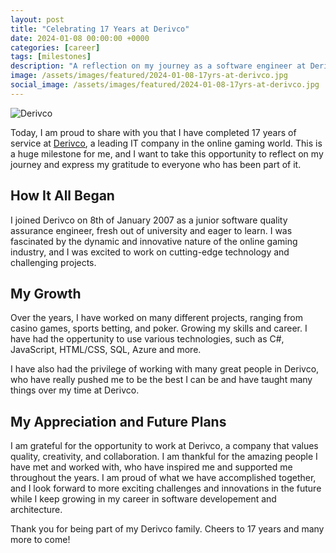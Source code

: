 ```yaml
---
layout: post
title: "Celebrating 17 Years at Derivco"
date: 2024-01-08 00:00:00 +0000
categories: [career]
tags: [milestones]
description: "A reflection on my journey as a software engineer at Derivco, a leading IT company in the online gaming world."
image: /assets/images/featured/2024-01-08-17yrs-at-derivco.jpg
social_image: /assets/images/featured/2024-01-08-17yrs-at-derivco.jpg
---
```

![Derivco](https://andrewbevan.me/assets/images/derivco.jpg "Derivco")

Today, I am proud to share with you that I have completed 17 years of service at [Derivco](https://derivco.com), a leading IT company in the online gaming world. This is a huge milestone for me, and I want to take this opportunity to reflect on my journey and express my gratitude to everyone who has been part of it.

## How It All Began

I joined Derivco on 8th of January 2007 as a junior software quality assurance engineer, fresh out of university and eager to learn. I was fascinated by the dynamic and innovative nature of the online gaming industry, and I was excited to work on cutting-edge technology and challenging projects.

## My Growth

Over the years, I have worked on many different projects, ranging from casino games, sports betting, and poker. Growing my skills and career. I have had the oppertunity to use various technologies, such as C#, JavaScript, HTML/CSS, SQL, Azure and more.

I have also had the privilege of working with many great people in Derivco, who have really pushed me to be the best I can be and have taught many things over my time at Derivco. 

## My Appreciation and Future Plans

I am grateful for the opportunity to work at Derivco, a company that values quality, creativity, and collaboration. I am thankful for the amazing people I have met and worked with, who have inspired me and supported me throughout the years. I am proud of what we have accomplished together, and I look forward to more exciting challenges and innovations in the future while I keep growing in my career in software developement and architecture. 

Thank you for being part of my Derivco family. Cheers to 17 years and many more to come!

